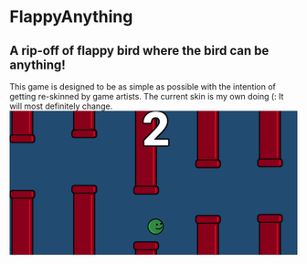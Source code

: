 # FlappyAnything
## A rip-off of flappy bird where the bird can be anything! 
This game is designed to be as simple as possible with the intention of getting re-skinned by game artists. 
The current skin is my own doing (: It will most definitely change.
![Hero Image](Images/HeroImage3.png)
